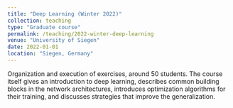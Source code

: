 ```yaml
---
title: "Deep Learning (Winter 2022)"
collection: teaching
type: "Graduate course"
permalink: /teaching/2022-winter-deep-learning
venue: "University of Siegen"
date: 2022-01-01
location: "Siegen, Germany"
---
```


Organization and execution of exercises, around 50 students. The course itself gives an introduction to deep learning, describes common building blocks in the network architectures, introduces optimization algorithms for their training, and discusses strategies that improve the generalization.